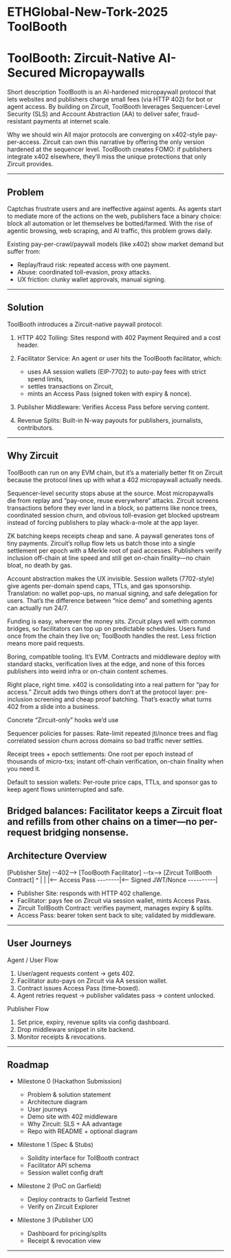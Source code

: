# ETHGlobal-New-Tork-2025 ToolBooth


# ToolBooth: Zircuit-Native AI-Secured Micropaywalls

Short description
ToolBooth is an AI-hardened micropaywall protocol that lets websites and publishers charge small fees (via HTTP 402) for bot or agent access. By building on Zircuit, ToolBooth leverages Sequencer-Level Security (SLS) and Account Abstraction (AA) to deliver safer, fraud-resistant payments at internet scale.

Why we should win
All major protocols are converging on x402-style pay-per-access. Zircuit can own this narrative by offering the only version hardened at the sequencer level. ToolBooth creates FOMO: if publishers integrate x402 elsewhere, they’ll miss the unique protections that only Zircuit provides.

---

## Problem

Captchas frustrate users and are ineffective against agents. As agents start to mediate more of the actions on the web, publishers face a binary choice: block all automation or let themselves be botted/farmed. With the rise of agentic browsing, web scraping, and AI traffic, this problem grows daily.

Existing pay-per-crawl/paywall models (like x402) show market demand but suffer from:

* Replay/fraud risk: repeated access with one payment.
* Abuse: coordinated toll-evasion, proxy attacks.
* UX friction: clunky wallet approvals, manual signing.

---

## Solution

ToolBooth introduces a Zircuit-native paywall protocol:

1. HTTP 402 Tolling: Sites respond with 402 Payment Required and a cost header.
2. Facilitator Service: An agent or user hits the ToolBooth facilitator, which:

   * uses AA session wallets (EIP-7702) to auto-pay fees with strict spend limits,
   * settles transactions on Zircuit,
   * mints an Access Pass (signed token with expiry & nonce).
3. Publisher Middleware: Verifies Access Pass before serving content.
4. Revenue Splits: Built-in N-way payouts for publishers, journalists, contributors.

---

## Why Zircuit

ToolBooth can run on any EVM chain, but it’s a materially better fit on Zircuit because the protocol lines up with what a 402 micropaywall actually needs.

Sequencer-level security stops abuse at the source. Most micropaywalls die from replay and “pay-once, reuse everywhere” attacks. Zircuit screens transactions before they ever land in a block, so patterns like nonce trees, coordinated session churn, and obvious toll-evasion get blocked upstream instead of forcing publishers to play whack-a-mole at the app layer.

ZK batching keeps receipts cheap and sane. A paywall generates tons of tiny payments. Zircuit’s rollup flow lets us batch those into a single settlement per epoch with a Merkle root of paid accesses. Publishers verify inclusion off-chain at line speed and still get on-chain finality—no chain bloat, no death by gas.

Account abstraction makes the UX invisible. Session wallets (7702-style) give agents per-domain spend caps, TTLs, and gas sponsorship. Translation: no wallet pop-ups, no manual signing, and safe delegation for users. That’s the difference between “nice demo” and something agents can actually run 24/7.

Funding is easy, wherever the money sits. Zircuit plays well with common bridges, so facilitators can top up on predictable schedules. Users fund once from the chain they live on; ToolBooth handles the rest. Less friction means more paid requests.

Boring, compatible tooling. It’s EVM. Contracts and middleware deploy with standard stacks, verification lives at the edge, and none of this forces publishers into weird infra or on-chain content schemes.

Right place, right time. x402 is consolidating into a real pattern for “pay for access.” Zircuit adds two things others don’t at the protocol layer: pre-inclusion screening and cheap proof batching. That’s exactly what turns 402 from a slide into a business.

Concrete “Zircuit-only” hooks we’d use

Sequencer policies for passes: Rate-limit repeated jti/nonce trees and flag correlated session churn across domains so bad traffic never settles.

Receipt trees + epoch settlements: One root per epoch instead of thousands of micro-txs; instant off-chain verification, on-chain finality when you need it.

Default to session wallets: Per-route price caps, TTLs, and sponsor gas to keep agent flows uninterrupted and safe.

Bridged balances: Facilitator keeps a Zircuit float and refills from other chains on a timer—no per-request bridging nonsense.
---

## Architecture Overview
[Publisher Site] --402--> [ToolBooth Facilitator] --tx--> [Zircuit TollBooth Contract]
      ^                        |                               |
      |<-- Access Pass --------|<-- Signed JWT/Nonce ----------|
* Publisher Site: responds with HTTP 402 challenge.
* Facilitator: pays fee on Zircuit via session wallet, mints Access Pass.
* Zircuit TollBooth Contract: verifies payment, manages expiry & splits.
* Access Pass: bearer token sent back to site; validated by middleware.

---

## User Journeys

Agent / User Flow

1. User/agent requests content → gets 402.
2. Facilitator auto-pays on Zircuit via AA session wallet.
3. Contract issues Access Pass (time-boxed).
4. Agent retries request → publisher validates pass → content unlocked.

Publisher Flow

1. Set price, expiry, revenue splits via config dashboard.
2. Drop middleware snippet in site backend.
3. Monitor receipts & revocations.

---

## Roadmap

* Milestone 0 (Hackathon Submission)

  * Problem & solution statement
  * Architecture diagram
  * User journeys
  * Demo site with 402 middleware
  * Why Zircuit: SLS + AA advantage
  * Repo with README + optional diagram

* Milestone 1 (Spec & Stubs)

  * Solidity interface for TollBooth contract
  * Facilitator API schema
  * Session wallet config draft

* Milestone 2 (PoC on Garfield)

  * Deploy contracts to Garfield Testnet
  * Verify on Zircuit Explorer

* Milestone 3 (Publisher UX)

  * Dashboard for pricing/splits
  * Receipt & revocation view

---
